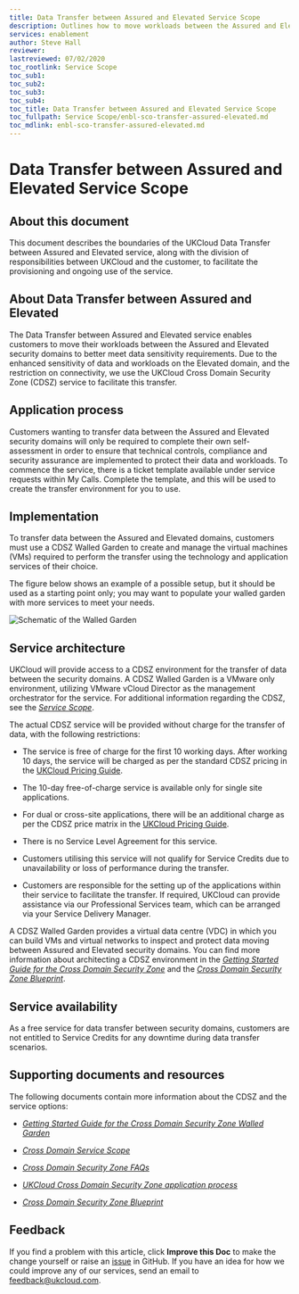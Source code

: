 ```yaml
---
title: Data Transfer between Assured and Elevated Service Scope
description: Outlines how to move workloads between the Assured and Elevated security domains
services: enablement
author: Steve Hall
reviewer: 
lastreviewed: 07/02/2020
toc_rootlink: Service Scope
toc_sub1: 
toc_sub2:
toc_sub3:
toc_sub4:
toc_title: Data Transfer between Assured and Elevated Service Scope
toc_fullpath: Service Scope/enbl-sco-transfer-assured-elevated.md
toc_mdlink: enbl-sco-transfer-assured-elevated.md
---
```


# Data Transfer between Assured and Elevated Service Scope

## About this document

This document describes the boundaries of the UKCloud Data Transfer between Assured and Elevated service, along with the division of responsibilities between UKCloud and the customer, to facilitate the provisioning and ongoing use of the service.

## About Data Transfer between Assured and Elevated

The Data Transfer between Assured and Elevated service enables customers to move their workloads between the Assured and Elevated security domains to better meet data sensitivity requirements. Due to the enhanced sensitivity of data and workloads on the Elevated domain, and the restriction on connectivity, we use the UKCloud Cross Domain Security Zone (CDSZ) service to facilitate this transfer.

## Application process

Customers wanting to transfer data between the Assured and Elevated security domains will only be required to complete their own self-assessment in order to ensure that technical controls, compliance and security assurance are implemented to protect their data and workloads. To commence the service, there is a ticket template available under service requests within My Calls. Complete the template, and this will be used to create the transfer environment for you to use.

## Implementation

To transfer data between the Assured and Elevated domains, customers must use a CDSZ Walled Garden to create and manage the virtual machines (VMs) required to perform the transfer using the technology and application services of their choice.

The figure below shows an example of a possible setup, but it should be used as a starting point only; you may want to populate your walled garden with more services to meet your needs.

![Schematic of the Walled Garden](images/cdsz-example-setup.png)

## Service architecture

UKCloud will provide access to a CDSZ environment for the transfer of data between the security domains. A CDSZ Walled Garden is a VMware only environment, utilizing VMware vCloud Director as the management orchestrator for the service. For additional information regarding the CDSZ, see the [*Service Scope*](../cdsz/cdsz-sco.md).

The actual CDSZ service will be provided without charge for the transfer of data, with the following restrictions:

- The service is free of charge for the first 10 working days. After working 10 days, the service will be charged as per the standard CDSZ pricing in the [UKCloud Pricing Guide](https://ukcloud.com/pricing-guide).

- The 10-day free-of-charge service is available only for single site applications.

- For dual or cross-site applications, there will be an additional charge as per the CDSZ price matrix in the [UKCloud Pricing Guide](https://ukcloud.com/pricing-guide).

- There is no Service Level Agreement for this service.

- Customers utilising this service will not qualify for Service Credits due to unavailability or loss of performance during the transfer.

- Customers are responsible for the setting up of the applications within their service to facilitate the transfer. If required, UKCloud can provide assistance via our Professional Services team, which can be arranged via your Service Delivery Manager.

A CDSZ Walled Garden provides a virtual data centre (VDC) in which you can build VMs and virtual networks to inspect and protect data moving between Assured and Elevated security domains. You can find more information about architecting a CDSZ environment in the [*Getting Started Guide for the Cross Domain Security Zone*](../cdsz/cdsz-gs-walled-garden.md) and the [*Cross Domain Security Zone Blueprint*](../cdsz/cdsz-ref-bp-overview.md).

## Service availability

As a free service for data transfer between security domains, customers are not entitled to Service Credits for any downtime during data transfer scenarios.

## Supporting documents and resources

The following documents contain more information about the CDSZ and the service options:

- [*Getting Started Guide for the Cross Domain Security Zone Walled Garden*](../cdsz/cdsz-gs-walled-garden.md)

- [*Cross Domain Service Scope*](../cdsz/cdsz-sco.md)

- [*Cross Domain Security Zone FAQs*](../cdsz/cdsz-faq.md)

- [*UKCloud Cross Domain Security Zone application process*](../cdsz/cdsz-ref-application-process.md)

- [*Cross Domain Security Zone Blueprint*](../cdsz/cdsz-ref-bp-overview.md)

## Feedback

If you find a problem with this article, click **Improve this Doc** to make the change yourself or raise an [issue](https://github.com/UKCloud/documentation/issues) in GitHub. If you have an idea for how we could improve any of our services, send an email to <feedback@ukcloud.com>.
